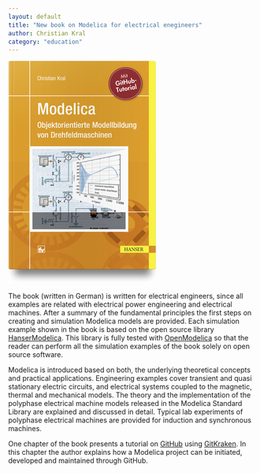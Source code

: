 ```yaml
---
layout: default
title: "New book on Modelica for electrical enegineers"
author: Christian Kral
category: "education"
---
```

![Modelica book](ModelicaBookChristianKral.png)

The book (written in German) is written for electrical engineers, since all examples are related with electrical power engineering and electrical machines. After a summary of the fundamental principles the first steps on creating and simulation Modelica models are provided. Each simulation example shown in the book is based on the open source library [HanserModelica](https://github.com/christiankral/HanserModelica). This library is fully tested with [OpenModelica](https://www.openmodelica.org/) so that the reader can perform all the simulation examples of the book solely on open source software.

Modelica is introduced based on both, the underlying theoretical concepts and practical applications. Engineering examples cover transient and quasi stationary electric circuits, and electrical systems coupled to the magnetic, thermal and mechanical models. The theory and the implementation of the polyphase electrical machine models released in the Modelica Standard Library are explained and discussed in detail. Typical lab experiments of polyphase electrical machines are provided for induction and synchronous machines.

One chapter of the book presents a tutorial on [GitHub](https://github.com/) using [GitKraken](https://www.gitkraken.com/). In this chapter the author explains how a Modelica project can be initiated, developed and maintained through GitHub.
